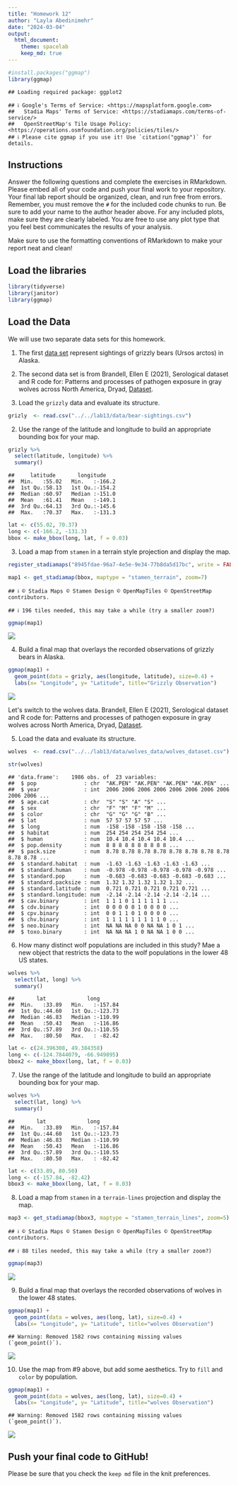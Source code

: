 ```yaml
---
title: "Homework 12"
author: "Layla Abedinimehr"
date: "2024-03-04"
output:
  html_document: 
    theme: spacelab
    keep_md: true
---
```




```r
#install.packages("ggmap")
library(ggmap)
```

```
## Loading required package: ggplot2
```

```
## ℹ Google's Terms of Service: <https://mapsplatform.google.com>
##   Stadia Maps' Terms of Service: <https://stadiamaps.com/terms-of-service/>
##   OpenStreetMap's Tile Usage Policy: <https://operations.osmfoundation.org/policies/tiles/>
## ℹ Please cite ggmap if you use it! Use `citation("ggmap")` for details.
```

## Instructions
Answer the following questions and complete the exercises in RMarkdown. Please embed all of your code and push your final work to your repository. Your final lab report should be organized, clean, and run free from errors. Remember, you must remove the `#` for the included code chunks to run. Be sure to add your name to the author header above. For any included plots, make sure they are clearly labeled. You are free to use any plot type that you feel best communicates the results of your analysis.  

Make sure to use the formatting conventions of RMarkdown to make your report neat and clean!  

## Load the libraries  

```r
library(tidyverse)
library(janitor)
library(ggmap)
```

## Load the Data
We will use two separate data sets for this homework.  

1. The first [data set](https://rcweb.dartmouth.edu/~f002d69/workshops/index_rspatial.html) represent sightings of grizzly bears (Ursos arctos) in Alaska.


2. The second data set is from Brandell, Ellen E (2021), Serological dataset and R code for: Patterns and processes of pathogen exposure in gray wolves across North America, Dryad, [Dataset](https://doi.org/10.5061/dryad.5hqbzkh51).  

1. Load the `grizzly` data and evaluate its structure.  

```r
grizly  <- read.csv("../../lab13/data/bear-sightings.csv")
```


2. Use the range of the latitude and longitude to build an appropriate bounding box for your map. 

```r
grizly %>% 
  select(latitude, longitude) %>% 
  summary()
```

```
##     latitude       longitude     
##  Min.   :55.02   Min.   :-166.2  
##  1st Qu.:58.13   1st Qu.:-154.2  
##  Median :60.97   Median :-151.0  
##  Mean   :61.41   Mean   :-149.1  
##  3rd Qu.:64.13   3rd Qu.:-145.6  
##  Max.   :70.37   Max.   :-131.3
```

```r
lat <- c(55.02, 70.37)
long <- c(-166.2, -131.3)
bbox <- make_bbox(long, lat, f = 0.03)
```

3. Load a map from `stamen` in a terrain style projection and display the map.  

```r
register_stadiamaps("8945fdae-96a7-4e5e-9e34-77b8da5d17bc", write = FALSE)
```


```r
map1 <- get_stadiamap(bbox, maptype = "stamen_terrain", zoom=7)
```

```
## ℹ © Stadia Maps © Stamen Design © OpenMapTiles © OpenStreetMap contributors.
```

```
## ℹ 196 tiles needed, this may take a while (try a smaller zoom?)
```

```r
ggmap(map1)
```

![](hw12_files/figure-html/unnamed-chunk-8-1.png)<!-- -->

4. Build a final map that overlays the recorded observations of grizzly bears in Alaska.  

```r
ggmap(map1) + 
  geom_point(data = grizly, aes(longitude, latitude), size=0.4) +
  labs(x= "Longitude", y= "Latitude", title="Grizzly Observation")
```

![](hw12_files/figure-html/unnamed-chunk-9-1.png)<!-- -->

Let's switch to the wolves data. Brandell, Ellen E (2021), Serological dataset and R code for: Patterns and processes of pathogen exposure in gray wolves across North America, Dryad, [Dataset](https://doi.org/10.5061/dryad.5hqbzkh51).  

5. Load the data and evaluate its structure.  


```r
wolves  <- read.csv("../../lab13/data/wolves_data/wolves_dataset.csv")
```


```r
str(wolves)
```

```
## 'data.frame':	1986 obs. of  23 variables:
##  $ pop               : chr  "AK.PEN" "AK.PEN" "AK.PEN" "AK.PEN" ...
##  $ year              : int  2006 2006 2006 2006 2006 2006 2006 2006 2006 2006 ...
##  $ age.cat           : chr  "S" "S" "A" "S" ...
##  $ sex               : chr  "F" "M" "F" "M" ...
##  $ color             : chr  "G" "G" "G" "B" ...
##  $ lat               : num  57 57 57 57 57 ...
##  $ long              : num  -158 -158 -158 -158 -158 ...
##  $ habitat           : num  254 254 254 254 254 ...
##  $ human             : num  10.4 10.4 10.4 10.4 10.4 ...
##  $ pop.density       : num  8 8 8 8 8 8 8 8 8 8 ...
##  $ pack.size         : num  8.78 8.78 8.78 8.78 8.78 8.78 8.78 8.78 8.78 8.78 ...
##  $ standard.habitat  : num  -1.63 -1.63 -1.63 -1.63 -1.63 ...
##  $ standard.human    : num  -0.978 -0.978 -0.978 -0.978 -0.978 ...
##  $ standard.pop      : num  -0.683 -0.683 -0.683 -0.683 -0.683 ...
##  $ standard.packsize : num  1.32 1.32 1.32 1.32 1.32 ...
##  $ standard.latitude : num  0.721 0.721 0.721 0.721 0.721 ...
##  $ standard.longitude: num  -2.14 -2.14 -2.14 -2.14 -2.14 ...
##  $ cav.binary        : int  1 1 1 0 1 1 1 1 1 1 ...
##  $ cdv.binary        : int  0 0 0 0 0 1 0 0 0 0 ...
##  $ cpv.binary        : int  0 0 1 1 0 1 0 0 0 0 ...
##  $ chv.binary        : int  1 1 1 1 1 1 1 1 1 0 ...
##  $ neo.binary        : int  NA NA NA 0 0 NA NA 1 0 1 ...
##  $ toxo.binary       : int  NA NA NA 1 0 NA NA 1 0 0 ...
```

6. How many distinct wolf populations are included in this study? Mae a new object that restricts the data to the wolf populations in the lower 48 US states.  

```r
wolves %>% 
  select(lat, long) %>% 
  summary()
```

```
##       lat             long        
##  Min.   :33.89   Min.   :-157.84  
##  1st Qu.:44.60   1st Qu.:-123.73  
##  Median :46.83   Median :-110.99  
##  Mean   :50.43   Mean   :-116.86  
##  3rd Qu.:57.89   3rd Qu.:-110.55  
##  Max.   :80.50   Max.   : -82.42
```

```r
lat <- c(24.396308, 49.384358)
long <- c(-124.7844079, -66.949895)
bbox2 <- make_bbox(long, lat, f = 0.03)
```


7. Use the range of the latitude and longitude to build an appropriate bounding box for your map. 

```r
wolves %>% 
  select(lat, long) %>% 
  summary()
```

```
##       lat             long        
##  Min.   :33.89   Min.   :-157.84  
##  1st Qu.:44.60   1st Qu.:-123.73  
##  Median :46.83   Median :-110.99  
##  Mean   :50.43   Mean   :-116.86  
##  3rd Qu.:57.89   3rd Qu.:-110.55  
##  Max.   :80.50   Max.   : -82.42
```

```r
lat <- c(33.89, 80.50)
long <- c(-157.84, -82.42)
bbox3 <- make_bbox(long, lat, f = 0.03)
```

8.  Load a map from `stamen` in a `terrain-lines` projection and display the map.  

```r
map3 <- get_stadiamap(bbox3, maptype = "stamen_terrain_lines", zoom=5)
```

```
## ℹ © Stadia Maps © Stamen Design © OpenMapTiles © OpenStreetMap contributors.
```

```
## ℹ 88 tiles needed, this may take a while (try a smaller zoom?)
```

```r
ggmap(map3)
```

![](hw12_files/figure-html/unnamed-chunk-16-1.png)<!-- -->

9. Build a final map that overlays the recorded observations of wolves in the lower 48 states. 

```r
ggmap(map1) + 
  geom_point(data = wolves, aes(long, lat), size=0.4) +
  labs(x= "Longitude", y= "Latitude", title="wolves Observation")
```

```
## Warning: Removed 1582 rows containing missing values (`geom_point()`).
```

![](hw12_files/figure-html/unnamed-chunk-17-1.png)<!-- -->


10. Use the map from #9 above, but add some aesthetics. Try to `fill` and `color` by population.  

```r
ggmap(map1) + 
  geom_point(data = wolves, aes(long, lat), size=0.4) +
  labs(x= "Longitude", y= "Latitude", title="wolves Observation")
```

```
## Warning: Removed 1582 rows containing missing values (`geom_point()`).
```

![](hw12_files/figure-html/unnamed-chunk-18-1.png)<!-- -->


## Push your final code to GitHub!
Please be sure that you check the `keep md` file in the knit preferences. 
